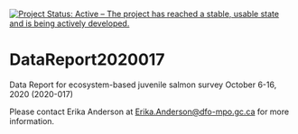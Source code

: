 [![Project Status: Active – The project has reached a stable, usable state and is being actively developed.](https://www.repostatus.org/badges/latest/active.svg)](https://www.repostatus.org/#active)

# DataReport2020017
Data Report for ecosystem-based juvenile salmon survey October 6-16, 2020 (2020-017)

Please contact Erika Anderson at Erika.Anderson@dfo-mpo.gc.ca for more information.
